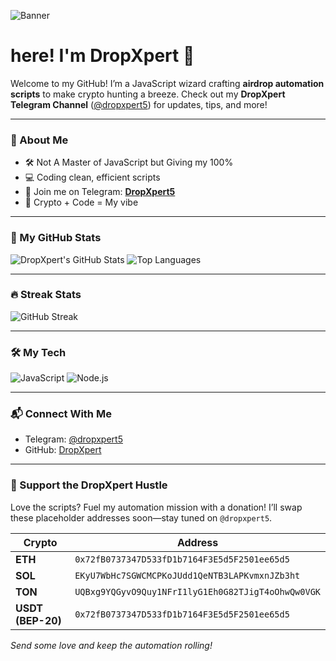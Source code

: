 ![Banner](https://static.wixstatic.com/media/53fad0_ce0704caa0174d6aa9b2b8101a62fa77~mv2.gif)
# here! I'm DropXpert 👋

Welcome to my GitHub! I’m a JavaScript wizard crafting **airdrop automation scripts** to make crypto hunting a breeze. Check out my **DropXpert Telegram Channel** ([@dropxpert5](https://t.me/dropxpert5)) for updates, tips, and more!

---

### 🌟 About Me
- 🛠️ Not A Master of JavaScript but Giving my 100%
- 💻 Coding clean, efficient scripts
- 📩 Join me on Telegram: **[DropXpert5](https://t.me/dropxpert5)**
- 🚀 Crypto + Code = My vibe

---

### 🚀 My GitHub Stats
![DropXpert's GitHub Stats](https://github-readme-stats.vercel.app/api?username=DropXpert&show_icons=true&theme=midnight-purple)
![Top Languages](https://github-readme-stats.vercel.app/api/top-langs/?username=DropXpert&layout=compact&theme=midnight-purple)

---

### 🔥 Streak Stats
![GitHub Streak](https://github-readme-streak-stats.herokuapp.com/?user=DropXpert&theme=midnight-purple)

---

### 🛠️ My Tech
![JavaScript](https://img.shields.io/badge/-JavaScript-F7DF1E?style=flat&logo=javascript&logoColor=black)
![Node.js](https://img.shields.io/badge/-Node.js-339933?style=flat&logo=node.js&logoColor=white)

---

### 📬 Connect With Me
- Telegram: [@dropxpert5](https://t.me/dropxpert5)
- GitHub: [DropXpert](https://github.com/DropXpert)

---

### 💸 Support the DropXpert Hustle
Love the scripts? Fuel my automation mission with a donation! I’ll swap these placeholder addresses soon—stay tuned on `@dropxpert5`.

| Crypto         | Address                                      |
|----------------|----------------------------------------------|
| **ETH**        | `0x72fB0737347D533fD1b7164F3E5d5F2501ee65d5` |
| **SOL**        | `EKyU7WbHc7SGWCMCPKoJUdd1QeNTB3LAPKvmxnJZb3ht` |
| **TON**        | `UQBxg9YQGyvO9Quy1NFrI1lyG1Eh0G82TJigT4oOhwQw0VGK` |
| **USDT (BEP-20)** | `0x72fB0737347D533fD1b7164F3E5d5F2501ee65d5` |

*Send some love and keep the automation rolling!*

